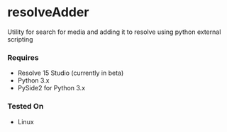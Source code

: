 # resolveAdder
Utility for search for media and adding it to resolve using python external scripting

### Requires
* Resolve 15 Studio (currently in beta)
* Python 3.x
* PySide2 for Python 3.x

### Tested On
* Linux
